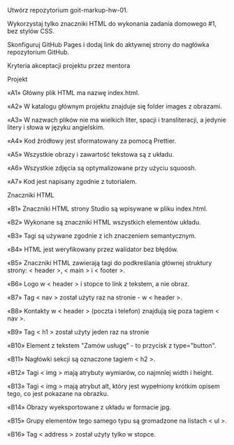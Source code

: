 Utwórz repozytorium goit-markup-hw-01.

Wykorzystaj tylko znaczniki HTML do wykonania zadania domowego #1, bez stylów CSS.

Skonfiguruj GitHub Pages i dodaj link do aktywnej strony do nagłówka repozytorium GitHub.

Kryteria akceptacji projektu przez mentora

Projekt

«A1» Główny plik HTML ma nazwę index.html.

«A2» W katalogu głównym projektu znajduje się folder images z obrazami.

«A3» W nazwach plików nie ma wielkich liter, spacji i transliteracji, a jedynie litery i słowa w języku angielskim.

«A4» Kod źródłowy jest sformatowany za pomocą Prettier.

«A5» Wszystkie obrazy i zawartość tekstowa są z układu.

«A6» Wszystkie zdjęcia są optymalizowane przy użyciu squoosh.

«A7» Kod jest napisany zgodnie z tutorialem.

Znaczniki HTML

«B1» Znaczniki HTML strony Studio są wpisywane w pliku index.html.

«B2» Wykonane są znaczniki HTML wszystkich elementów układu.

«B3» Tagi są używane zgodnie z ich znaczeniem semantycznym.

«B4» HTML jest weryfikowany przez walidator bez błędów.

«B5» Znaczniki HTML zawierają tagi do podkreślania głównej struktury strony: < header >, < main > i < footer >.

«B6» Logo w < header > i stopce to link z tekstem, a nie obraz.

«B7» Tag < nav > został użyty raz na stronie - w < header >.

«B8» Kontakty w < header > (poczta i telefon) znajdują się poza tagiem < nav >.

«B9» Tag < h1 > został użyty jeden raz na stronie

«B10» Element z tekstem "Zamów usługę" - to przycisk z type="button".

«B11» Nagłówki sekcji są oznaczone tagiem < h2 >.

«B12» Tagi < img > mają atrybuty wymiarów, co najmniej width i height.

«B13» Tagi < img > mają atrybut alt, który jest wypełniony krótkim opisem tego, co jest pokazane na obrazku.

«B14» Obrazy wyeksportowane z układu w formacie jpg.

«B15» Grupy elementów tego samego typu są gromadzone na listach < ul >.

«B16» Tag < address > został użyty tylko w stopce.
